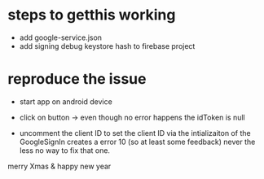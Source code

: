 # steps to getthis working

- add google-service.json
- add signing debug keystore hash to firebase project

# reproduce the issue
- start app on android device
- click on button
-> even though no error happens the idToken is null

- uncomment the client ID to set the client ID via the intializaiton of the GoogleSignIn creates a error 10 (so at least some feedback) never the less no way to fix that one.


merry Xmas & happy new year